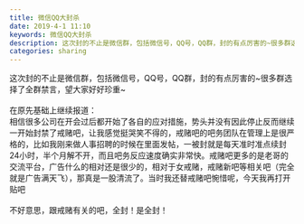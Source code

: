 ```yaml
---
title: 微信QQ大封杀
date: 2019-4-1 11:10
keywords: 微信QQ大封杀
description: 这次封的不止是微信群，包括微信号，QQ号，QQ群，封的有点厉害的~很多群选择了全群禁言，望大家好好珍重~在原先基础上继续报道：相信很多公司在开会过后都开始了各自的应对措施，势头并没有因此停止反而继续一开始封禁了戒赌吧，让我感觉挺哭笑不得的，
categories: sharing
---
```

<td class="t_f" id="postmessage_3362504">

这次封的不止是微信群，包括微信号，QQ号，QQ群，封的有点厉害的~很多群选择了全群禁言，望大家好好珍重~<br/>
<br/>
在原先基础上继续报道：<br/>
相信很多公司在开会过后都开始了各自的应对措施，势头并没有因此停止反而继续<br/>
一开始封禁了戒赌吧，让我感觉挺哭笑不得的，戒赌吧的吧务团队在管理上是很严格的，比如我刚来做人事招聘的时候在里面发帖，一被封就是每天准时准点续封24小时，半个月解不开，而且吧务反应速度确实非常快。戒赌吧更多的是老哥的交流平台，广告什么的相对还是很少的，相对于女戒赌，戒赌新吧等相关吧（完全就是广告满天飞），那真是一股清流了。当时我还替戒赌吧惋惜呢，今天我再打开贴吧<br/>
<br/>
不好意思，跟戒赌有关的吧，全封！是全封！</td>
